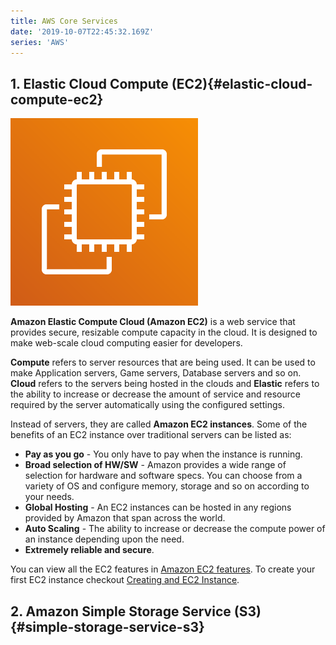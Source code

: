 ```yaml
---
title: AWS Core Services
date: '2019-10-07T22:45:32.169Z'
series: 'AWS'
---
```


## 1. Elastic Cloud Compute (EC2){#elastic-cloud-compute-ec2}

![Amazon EC2](./images/aws-ec2.png)

**Amazon Elastic Compute Cloud (Amazon EC2)** is a web service that provides secure, resizable compute capacity in the cloud. It is designed to make web-scale cloud computing easier for developers.

 **Compute** refers to server resources that are being used. It can be used to make Application servers, Game servers, Database servers and so on. **Cloud** refers to the servers being hosted in the clouds and **Elastic** refers to the ability to increase or decrease the amount of service and resource required by the server automatically using the configured settings.

Instead of servers, they are called **Amazon EC2 instances**. Some of the benefits of an EC2 instance over traditional servers can be listed as:

- **Pay as you go** - You only have to pay when the instance is running.
- **Broad selection of HW/SW** - Amazon provides a wide range of selection for hardware and software specs. You can choose from a variety of OS and configure memory, storage and so on according to your needs.
- **Global Hosting** - An EC2 instances can be hosted in any regions provided by Amazon that span across the world.
- **Auto Scaling** - The ability to increase or decrease the compute power of an instance depending upon the need.
- **Extremely reliable and secure**.

You can view all the EC2 features in [Amazon EC2 features](https://aws.amazon.com/ec2/features/). To create your first EC2 instance checkout [Creating and EC2 Instance](/aws/creating-an-ec2-instance).


## 2. Amazon Simple Storage Service (S3) {#simple-storage-service-s3}